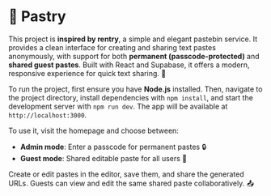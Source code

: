 # 📝 Pastry

This project is **inspired by rentry**, a simple and elegant pastebin service. It provides a clean interface for creating and sharing text pastes anonymously, with support for both **permanent (passcode-protected)** and **shared guest pastes**. Built with React and Supabase, it offers a modern, responsive experience for quick text sharing. 🚀

To run the project, first ensure you have **Node.js** installed. Then, navigate to the project directory, install dependencies with `npm install`, and start the development server with `npm run dev`. The app will be available at `http://localhost:3000`.

To use it, visit the homepage and choose between:
- **Admin mode**: Enter a passcode for permanent pastes 🔒
- **Guest mode**: Shared editable paste for all users 👥

Create or edit pastes in the editor, save them, and share the generated URLs. Guests can view and edit the same shared paste collaboratively. 📤
